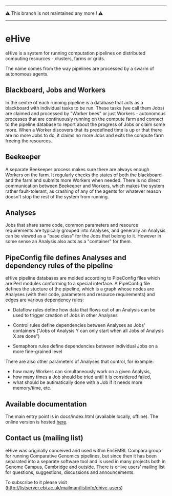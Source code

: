 
---

:warning: This branch is not maintained any more ! :warning:

---


eHive
=====

eHive is a system for running computation pipelines on distributed computing resources - clusters, farms or grids.

The name comes from the way pipelines are processed by a swarm of autonomous agents.

Blackboard, Jobs and Workers
----------------------------
In the centre of each running pipeline is a database that acts as a blackboard with individual tasks to be run.
These tasks (we call them Jobs) are claimed and processed by "Worker bees" or just Workers - autonomous processes
that are continuously running on the compute farm and connect to the pipeline database to report about the progress of Jobs
or claim some more. When a Worker discovers that its predefined time is up or that there are no more Jobs to do,
it claims no more Jobs and exits the compute farm freeing the resources.

Beekeeper
---------
A separate Beekeeper process makes sure there are always enough Workers on the farm.
It regularly checks the states of both the blackboard and the farm and submits more Workers when needed.
There is no direct communication between Beekeeper and Workers, which makes the system rather fault-tolerant,
as crashing of any of the agents for whatever reason doesn't stop the rest of the system from running. 

Analyses
--------
Jobs that share same code, common parameters and resource requirements are typically grouped into Analyses,
and generally an Analysis can be viewed as a "base class" for the Jobs that belong to it.
However in some sense an Analysis also acts as a "container" for them.

PipeConfig file defines Analyses and dependency rules of the pipeline
---------------------------------------------------------------------
eHive pipeline databases are molded according to PipeConfig files which are Perl modules conforming to a special interface.
A PipeConfig file defines the stucture of the pipeline, which is a graph whose nodes are Analyses
(with their code, parameters and resource requirements) and edges are various dependency rules:
* Dataflow rules define how data that flows out of an Analysis can be used to trigger creation of Jobs in other Analyses

* Control rules define dependencies between Analyses as Jobs' containers ("Jobs of Analysis Y can only start when all Jobs of Analysis X are done")

* Semaphore rules define dependencies between individual Jobs on a more fine-grained level


There are also other parameters of Analyses that control, for example:
* how many Workers can simultaneously work on a given Analysis,
* how many times a Job should be tried until it is considered failed,
* what should be autimatically done with a Job if it needs more memory/time,
etc.

Available documentation
-----------------------
The main entry point is in docs/index.html (available locally, offline).
The online version is hosted [here](https://rawgit.com/Ensembl/ensembl-hive/version/1.9/docs/index.html).

Contact us (mailing list)
-------------------------
eHive was originally conceived and used within EnsEMBL Compara group
for running Comparative Genomics pipelines, but since then it has been separated
into a separate software tool and is used in many projects both in Genome Campus, Cambridge and outside.
There is eHive users' mailing list for questions, suggestions, discussions and announcements.

To subscribe to it please visit (http://listserver.ebi.ac.uk/mailman/listinfo/ehive-users)

